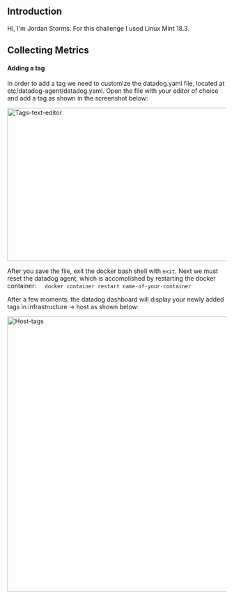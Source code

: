 ## Introduction
Hi, I'm Jordan Storms. For this challenge I used Linux Mint 18.3.

## Collecting Metrics

#### Adding a tag
In order to add a tag we need to customize the datadog.yaml file, located at etc/datadog-agent/datadog.yaml. Open the file with your editor of choice and add a tag as shown in the screenshot below:

<a href="https://www.flickr.com/photos/158412660@N04/40499437960/in/dateposted/" title="Tags-text-editor"><img src="https://farm1.staticflickr.com/970/40499437960_2a79383464_z.jpg" width="640" height="351" alt="Tags-text-editor"></a>

After you save the file, exit the docker bash shell with ```exit```. Next we must reset the datadog agent, which is accomplished by restarting the docker container:
&nbsp;&nbsp;&nbsp;&nbsp;```docker container restart name-of-your-container```

After a few moments, the datadog dashboard will display your newly added tags in infrastructure -> host as shown below:

<a href="https://www.flickr.com/photos/158412660@N04/28432878508/in/dateposted/" title="Host-tags"><img src="https://farm1.staticflickr.com/959/28432878508_76a0058106_z.jpg" width="640" height="631" alt="Host-tags"></a>
